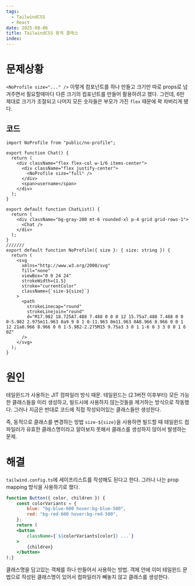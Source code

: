 ```yaml
---
tags:
  - TailwindCSS
  - React
date: 2025-08-06
title: TailwindCSS 동적 클래스
index:
---
```

# 문제상황
`<NoProfile size="..." />` 이렇게 컴포넌트를 하나 만들고 크기만 따로 props로 넘겨주면서 필요할때마다 다른 크기의 컴포넌트를 만들어 활용하려고 했다. 
그런데, 6만 제대로 크기가 조절되고 나머지 모든 숫자들은 부모가 가진 `flex` 때문에 꽉 차버리게 됐다.
## 코드
```tsx
import NoProfile from "public/no-profile";

export function Chat() {
  return (
    <div className="flex flex-col w-1/6 items-center">
      <div className="flex justify-center">
        <NoProfile size="full" />
      </div>
      <span>username</span>
    </div>
  );
}

export default function ChatList() {
  return (
    <div className="bg-gray-200 mt-6 rounded-xl p-4 grid grid-rows-1">
      <Chat />
    </div>
  );
}
///////
export default function NoProfile({ size }: { size: string }) {
  return (
    <svg
      xmlns="http://www.w3.org/2000/svg"
      fill="none"
      viewBox="0 0 24 24"
      strokeWidth={1.5}
      stroke="currentColor"
      className={`size-${size}`}
    >
      <path
        strokeLinecap="round"
        strokeLinejoin="round"
        d="M17.982 18.725A7.488 7.488 0 0 0 12 15.75a7.488 7.488 0 0 0-5.982 2.975m11.963 0a9 9 0 1 0-11.963 0m11.963 0A8.966 8.966 0 0 1 12 21a8.966 8.966 0 0 1-5.982-2.275M15 9.75a3 3 0 1 1-6 0 3 3 0 0 1 6 0Z"
      />
    </svg>
  );
}

```
# 원인
테일윈드가 사용하는 JIT 컴파일러 방식 때문.
테일윈드는 (2.1버전 이후부터) 모든 가능한 클래스들을 미리 생성하고, 빌드시에 사용하지 않는것들을 제거하는 방식으로 작동했다.
그러나 지금은 반대로 코드에 직접 작성되어있는 클래스들만 생성한다.

즉, 동적으로 클래스를 변경하는 방법 `size-${size}`을 사용하면 빌드할 때 테일윈드 컴파일러가 유효한 클래스명이라고 알아보지 못해서 클래스를 생성하지 않아서 발생하는 문제.

# 해결
`tailwind.config.ts`에 세이프리스트를 작성해도 된다고 한다.
그러나 나는 prop mapping 방식을 사용하기로 했다.
```jsx
function Button({ color, children }) {
	const colorVariants = {
	    blue: "bg-blue-600 hover:bg-blue-500",
	    red: "bg-red-600 hover:bg-red-500",  
	};  
	return (
	<button 
		className={`${colorVariants[color]} ...`}
	>
		{children}
	</button>
);}
```
클래스명을 담고있는 객체를 하나 만들어서 사용하는 방법.
객체 안에 이미 테일윈드 문법으로 작성된 클래스명이 있어서 컴파일러가 빼놓지 않고 클래스를 생성한다.

